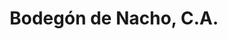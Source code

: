 ---
title: "Bodegón de Nacho, C.A."
url: /ciudad-guayana-puerto-ordaz/bodegon-de-nacho-c-a/
shop: Lebensmittel
---